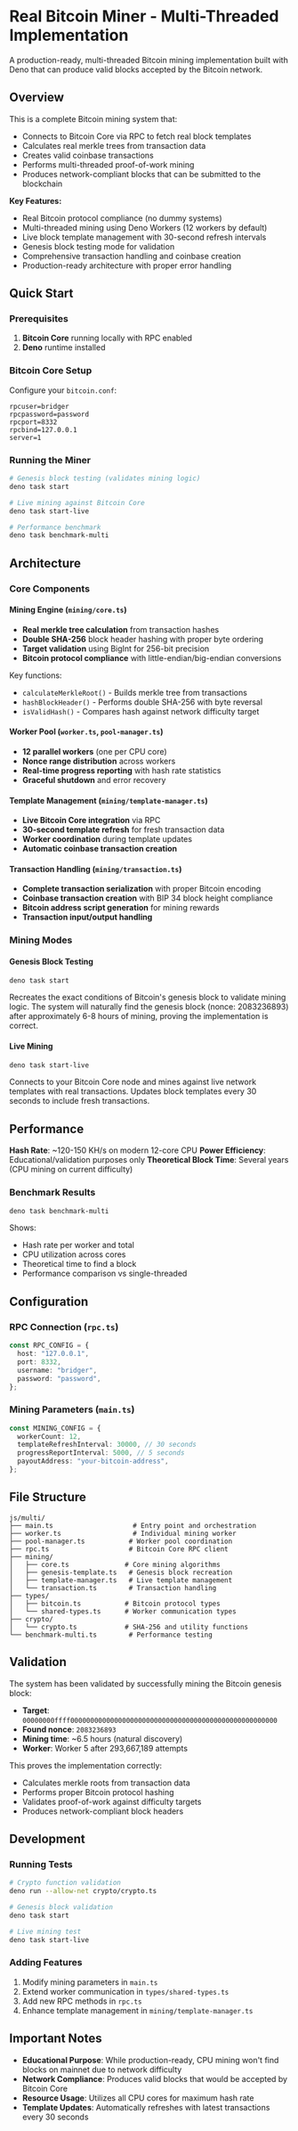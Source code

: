 # Real Bitcoin Miner - Multi-Threaded Implementation

A production-ready, multi-threaded Bitcoin mining implementation built with Deno
that can produce valid blocks accepted by the Bitcoin network.

## Overview

This is a complete Bitcoin mining system that:

- Connects to Bitcoin Core via RPC to fetch real block templates
- Calculates real merkle trees from transaction data
- Creates valid coinbase transactions
- Performs multi-threaded proof-of-work mining
- Produces network-compliant blocks that can be submitted to the blockchain

**Key Features:**

- Real Bitcoin protocol compliance (no dummy systems)
- Multi-threaded mining using Deno Workers (12 workers by default)
- Live block template management with 30-second refresh intervals
- Genesis block testing mode for validation
- Comprehensive transaction handling and coinbase creation
- Production-ready architecture with proper error handling

## Quick Start

### Prerequisites

1. **Bitcoin Core** running locally with RPC enabled
2. **Deno** runtime installed

### Bitcoin Core Setup

Configure your `bitcoin.conf`:

```
rpcuser=bridger
rpcpassword=password
rpcport=8332
rpcbind=127.0.0.1
server=1
```

### Running the Miner

```bash
# Genesis block testing (validates mining logic)
deno task start

# Live mining against Bitcoin Core
deno task start-live

# Performance benchmark
deno task benchmark-multi
```

## Architecture

### Core Components

#### Mining Engine (`mining/core.ts`)

- **Real merkle tree calculation** from transaction hashes
- **Double SHA-256** block header hashing with proper byte ordering
- **Target validation** using BigInt for 256-bit precision
- **Bitcoin protocol compliance** with little-endian/big-endian conversions

Key functions:

- `calculateMerkleRoot()` - Builds merkle tree from transactions
- `hashBlockHeader()` - Performs double SHA-256 with byte reversal
- `isValidHash()` - Compares hash against network difficulty target

#### Worker Pool (`worker.ts`, `pool-manager.ts`)

- **12 parallel workers** (one per CPU core)
- **Nonce range distribution** across workers
- **Real-time progress reporting** with hash rate statistics
- **Graceful shutdown** and error recovery

#### Template Management (`mining/template-manager.ts`)

- **Live Bitcoin Core integration** via RPC
- **30-second template refresh** for fresh transaction data
- **Worker coordination** during template updates
- **Automatic coinbase transaction creation**

#### Transaction Handling (`mining/transaction.ts`)

- **Complete transaction serialization** with proper Bitcoin encoding
- **Coinbase transaction creation** with BIP 34 block height compliance
- **Bitcoin address script generation** for mining rewards
- **Transaction input/output handling**

### Mining Modes

#### Genesis Block Testing

```bash
deno task start
```

Recreates the exact conditions of Bitcoin's genesis block to validate mining
logic. The system will naturally find the genesis block (nonce: 2083236893)
after approximately 6-8 hours of mining, proving the implementation is correct.

#### Live Mining

```bash
deno task start-live
```

Connects to your Bitcoin Core node and mines against live network templates with
real transactions. Updates block templates every 30 seconds to include fresh
transactions.

## Performance

**Hash Rate**: ~120-150 KH/s on modern 12-core CPU **Power Efficiency**:
Educational/validation purposes only **Theoretical Block Time**: Several years
(CPU mining on current difficulty)

### Benchmark Results

```bash
deno task benchmark-multi
```

Shows:

- Hash rate per worker and total
- CPU utilization across cores
- Theoretical time to find a block
- Performance comparison vs single-threaded

## Configuration

### RPC Connection (`rpc.ts`)

```typescript
const RPC_CONFIG = {
  host: "127.0.0.1",
  port: 8332,
  username: "bridger",
  password: "password",
};
```

### Mining Parameters (`main.ts`)

```typescript
const MINING_CONFIG = {
  workerCount: 12,
  templateRefreshInterval: 30000, // 30 seconds
  progressReportInterval: 5000, // 5 seconds
  payoutAddress: "your-bitcoin-address",
};
```

## File Structure

```
js/multi/
├── main.ts                    # Entry point and orchestration
├── worker.ts                  # Individual mining worker
├── pool-manager.ts           # Worker pool coordination
├── rpc.ts                    # Bitcoin Core RPC client
├── mining/
│   ├── core.ts              # Core mining algorithms
│   ├── genesis-template.ts   # Genesis block recreation
│   ├── template-manager.ts   # Live template management
│   └── transaction.ts        # Transaction handling
├── types/
│   ├── bitcoin.ts           # Bitcoin protocol types
│   └── shared-types.ts      # Worker communication types
├── crypto/
│   └── crypto.ts            # SHA-256 and utility functions
└── benchmark-multi.ts        # Performance testing
```

## Validation

The system has been validated by successfully mining the Bitcoin genesis block:

- **Target**: `00000000ffff0000000000000000000000000000000000000000000000000000`
- **Found nonce**: `2083236893`
- **Mining time**: ~6.5 hours (natural discovery)
- **Worker**: Worker 5 after 293,667,189 attempts

This proves the implementation correctly:

- Calculates merkle roots from transaction data
- Performs proper Bitcoin protocol hashing
- Validates proof-of-work against difficulty targets
- Produces network-compliant block headers

## Development

### Running Tests

```bash
# Crypto function validation
deno run --allow-net crypto/crypto.ts

# Genesis block validation
deno task start

# Live mining test
deno task start-live
```

### Adding Features

1. Modify mining parameters in `main.ts`
2. Extend worker communication in `types/shared-types.ts`
3. Add new RPC methods in `rpc.ts`
4. Enhance template management in `mining/template-manager.ts`

## Important Notes

- **Educational Purpose**: While production-ready, CPU mining won't find blocks
  on mainnet due to network difficulty
- **Network Compliance**: Produces valid blocks that would be accepted by
  Bitcoin Core
- **Resource Usage**: Utilizes all CPU cores for maximum hash rate
- **Template Updates**: Automatically refreshes with latest transactions every
  30 seconds
